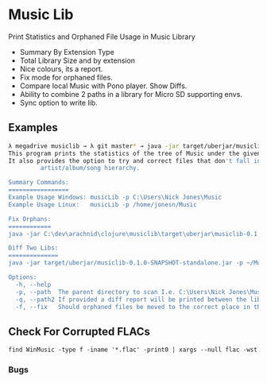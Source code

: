 # Music Lib

Print Statistics and Orphaned File Usage in Music Library

 - Summary By Extension Type
 - Total Library Size and by extension
 - Nice colours, its a report.
 - Fix mode for orphaned files.
 - Compare local Music with Pono player. Show Diffs.
 - Ability to combine 2 paths in a library for Micro SD supporting envs.
 - Sync option to write lib.
 
## Examples

```bash
λ megadrive musiclib → λ git master* → java -jar target/uberjar/musiclib-0.1.0-SNAPSHOT-standalone.jar 
This program prints the statistics of the tree of Music under the given path.
It also provides the option to try and correct files that don't fall into the
         artist/album/song hierarchy.

Summary Commands:
=================
Example Usage Windows: musicLib -p C:\Users\Nick Jones\Music
Example Usage Linux:   musicLib -p /home/jonesn/Music

Fix Orphans:
============
java -jar C:\dev\arachnid\clojure\musiclib\target\uberjar\musiclib-0.1.0-SNAPSHOT-standalone.jar --path "C:\Users\Nick Jones\Music" --fix true

Diff Two Libs:
==============
java -jar target/uberjar/musiclib-0.1.0-SNAPSHOT-standalone.jar -p ~/Music -q /run/media/jonesn/PONOPLAYER/Music

Options:
  -h, --help
  -p, --path  The parent directory to scan I.e. C:\Users\Nick Jones\Music OR /home/jonesn/Music
  -q, --path2 If provided a diff report will be printed between the lib at 'path' and that at 'path2'
  -f, --fix   Should orphaned files be moved to the correct place in the file system.
```

## Check For Corrupted FLACs

```
find WinMusic -type f -iname '*.flac' -print0 | xargs --null flac -wst
```

### Bugs
